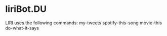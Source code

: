 # liriBot.DU

LIRI uses the following commands:
my-tweets
spotify-this-song
movie-this
do-what-it-says
